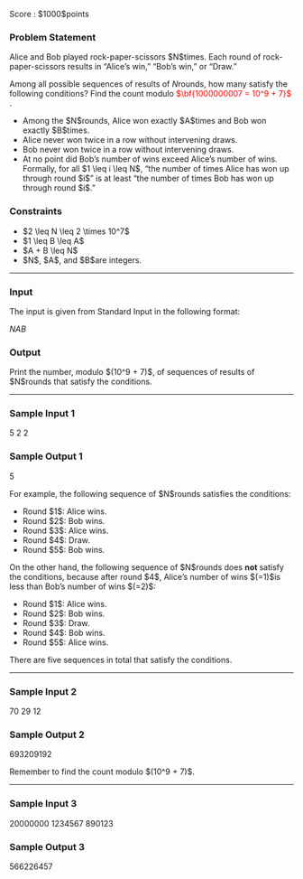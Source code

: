 
<div>

<span>

<span>

<p>
Score : $1000$points
</p>

<div>

<section>

### **Problem Statement**

<p>
Alice and Bob played rock-paper-scissors $N$times.
Each round of rock-paper-scissors results in “Alice’s win,” “Bob’s win,” or “Draw.”

Among all possible sequences of results of $N$rounds, how many satisfy the following conditions? Find the count modulo 
<font color="red">$\bf{1000000007 = 10^9 + 7}$</font>
.
</p>

<ul>

<li>
Among the $N$rounds, Alice won exactly $A$times and Bob won exactly $B$times.
</li>

<li>
Alice never won twice in a row without intervening draws.
</li>

<li>
Bob never won twice in a row without intervening draws.
</li>

<li>
At no point did Bob’s number of wins exceed Alice’s number of wins. Formally, for all $1 \leq i \leq N$, “the number of times Alice has won up through round $i$” is at least “the number of times Bob has won up through round $i$.”
</li>

</ul>

</section>

</div>

<div>

<section>

### **Constraints**

<ul>

<li>
$2 \leq N \leq 2 \times 10^7$
</li>

<li>
$1 \leq B \leq A$
</li>

<li>
$A + B \leq N$
</li>

<li>
$N$, $A$, and $B$are integers.
</li>

</ul>

</section>

</div>

---

<div>

<div>

<section>

### **Input**

<p>
The input is given from Standard Input in the following format:
</p>

<div>

$N$$A$$B$
</div>

</section>

</div>

<div>

<section>

### **Output**

<p>
Print the number, modulo $(10^9 + 7)$, of sequences of results of $N$rounds that satisfy the conditions.
</p>

</section>

</div>

</div>

---

<div>

<section>

### **Sample Input 1**

<div>

5 2 2

</div>

</section>

</div>

<div>

<section>

### **Sample Output 1**

<div>

5

</div>

<p>
For example, the following sequence of $N$rounds satisfies the conditions:
</p>

<ul>

<li>
Round $1$: Alice wins.
</li>

<li>
Round $2$: Bob wins.
</li>

<li>
Round $3$: Alice wins.
</li>

<li>
Round $4$: Draw.
</li>

<li>
Round $5$: Bob wins.
</li>

</ul>

<p>
On the other hand, the following sequence of $N$rounds does 
<strong>
not
</strong>
satisfy the conditions, because after round $4$, Alice’s number of wins $(=1)$is less than Bob’s number of wins $(=2)$:
</p>

<ul>

<li>
Round $1$: Alice wins.
</li>

<li>
Round $2$: Bob wins.
</li>

<li>
Round $3$: Draw.
</li>

<li>
Round $4$: Bob wins.
</li>

<li>
Round $5$: Alice wins.
</li>

</ul>

<p>
There are five sequences in total that satisfy the conditions.
</p>

</section>

</div>

---

<div>

<section>

### **Sample Input 2**

<div>

70 29 12

</div>

</section>

</div>

<div>

<section>

### **Sample Output 2**

<div>

693209192

</div>

<p>
Remember to find the count modulo $(10^9 + 7)$.
</p>

</section>

</div>

---

<div>

<section>

### **Sample Input 3**

<div>

20000000 1234567 890123

</div>

</section>

</div>

<div>

<section>

### **Sample Output 3**

<div>

566226457

</div>

</section>

</div>

</span>

</span>

</div>
